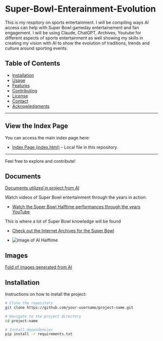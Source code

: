 # Super-Bowl-Enterainment-Evolution
This is my respitory on sports entertainment. I will be compiling ways AI access can help with Super Bowl gameday entertainement and fan engagement. 
I will be using Claude, ChatGPT, Archives, Youtube for different aspects of sports entertainment as well showing my skills in creating my vision with AI to show the evolution of traditions, trends and culture around sporting events.

## Table of Contents

- [Installation](#installation)
- [Usage](#usage)
- [Features](#features)
- [Contributing](#contributing)
- [License](#license)
- [Contact](#contact)
- [Acknowledgments](#acknowledgments)
---

## View the Index Page

You can access the main index page here:

- [Index Page (index.html)](index.html) – Local file in this repository.


---

Feel free to explore and contribute!

## Documents 

[Documents utilized in project from AI](docs)

Watch videos of Super Bowl entertainment through the years in action:

- [Watch the Super Bowl Halftime performances through the years YouTube](https://youtu.be/HVx_s90cSUM?si=czh2Z88nTCOgMfvl)

This is where a lot of Super Bowl knowledge will be found
- [Check out the Internet Archives for the Super Bowl](https://archive.org/search?query=Super+Bowl)

- ![image of AI Halftime](https://github.com/jen1der/sports-entertainment/blob/main/a-photo-of-the-super-bowl-halftime-show-from-the-p-lg598xzuRd2fIqRGkd5img-frDu6_KoT92bUJ7fCks39g.jpeg?raw=true)

## Images

[Fold of images generated from AI](images)

## Installation

Instructions on how to install the project:

```bash
# Clone the repository
git clone https://github.com/your-username/project-name.git

# Navigate to the project directory
cd project-name

# Install dependencies
pip install -r requirements.txt

